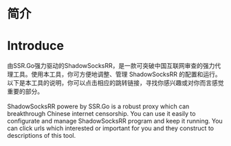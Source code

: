 # 简介
# Introduce
由SSR.Go强力驱动的ShadowSocksRR，是一款可突破中国互联网审查的强力代理工具。使用本工具，你可方便地调整、管理 ShadowSocksRR 的配置和运行。以下是本工具的说明，你可以点击相应的跳转链接，寻找你感兴趣或对你而言感觉重要的部分。
<br />
<br />
ShadowSocksRR powere by SSR.Go is a robust proxy which can breakthrough Chinese internet censorship. You can use it easily to configurate and manage ShadowSocksRR program and keep it running. You can click urls which interested or important for you and they construct to descriptions of this tool.
<br />
<br />

